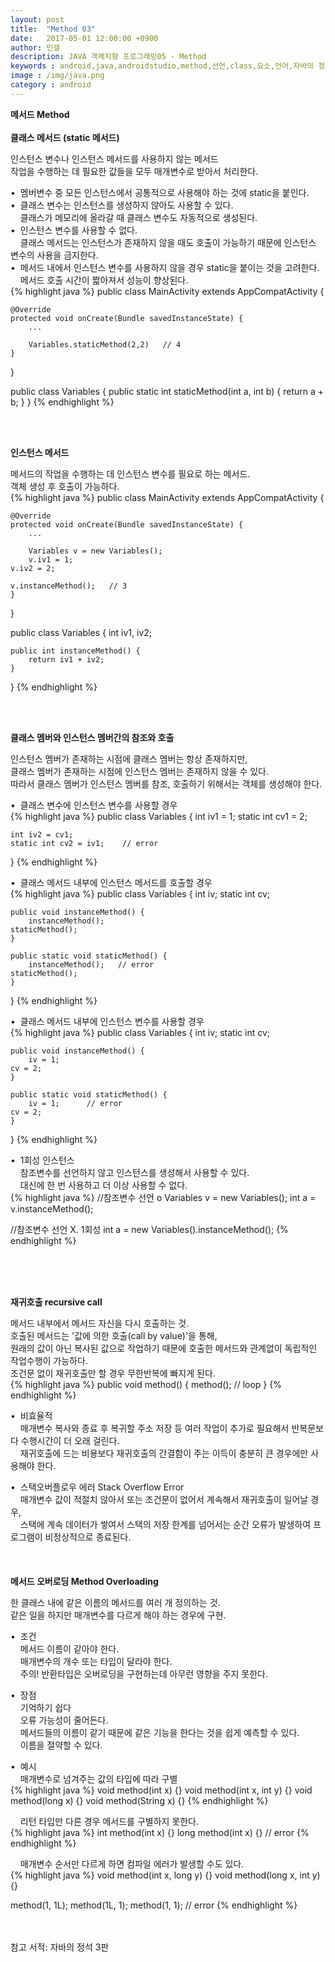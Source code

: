```yaml
---
layout: post
title:  "Method 03"
date:   2017-05-01 12:00:00 +0900
author: 민갤
description: JAVA 객체지향 프로그래밍05 - Method
keywords : android,java,androidstudio,method,선언,class,요소,언어,자바의 정석,프로그래밍,메모리,JVM,memory,Method,생성자,가변인자,클래스메서드,인스턴스메서드
image : /img/java.png
category : android
---
```


<div><strong class="h2">메서드 Method</strong></div>
<br>

<div><strong>클래스 메서드 (static 메서드)</strong></div><p></p>
<div>인스턴스 변수나 인스턴스 메서드를 사용하지 않는 메서드</div>
<div>작업을 수행하는 데 필요한 값들을 모두 매개변수로 받아서 처리한다.</div><p></p>

<div>&#149;&nbsp; 멤버변수 중 모든 인스턴스에서 공통적으로 사용해야 하는 것에 static을 붙인다.</div>
<div>&#149;&nbsp; 클래스 변수는 인스턴스를 생성하지 않아도 사용할 수 있다.</div>
<div>&nbsp; &nbsp; 클래스가 메모리에 올라갈 때 클래스 변수도 자동적으로 생성된다.</div>
<div>&#149;&nbsp; 인스턴스 변수를 사용할 수 없다.</div>
<div>&nbsp; &nbsp; 클래스 메서드는 인스턴스가 존재하지 않을 때도 호출이 가능하기 때문에 인스턴스 변수의 사용을 금지한다.</div>
<div>&#149;&nbsp; 메서드 내에서 인스턴스 변수를 사용하지 않을 경우 static을 붙이는 것을 고려한다.</div>
<div>&nbsp; &nbsp; 메서드 호출 시간이 짧아져서 성능이 향상된다.</div>
{% highlight java %}
public class MainActivity extends AppCompatActivity {

    @Override
    protected void onCreate(Bundle savedInstanceState) {
        ...

        Variables.staticMethod(2,2)	  // 4
    }
}

public class Variables {
    public static int staticMethod(int a, int b) {
        return a + b;
    }
}
{% endhighlight %}<p></p>
<br>
<br>

<div><strong>인스턴스 메서드</strong></div><p></p>
<div>메서드의 작업을 수행하는 데 인스턴스 변수를 필요로 하는 메서드.</div>
<div>객체 생성 후 호출이 가능하다.</div>
{% highlight java %}
public class MainActivity extends AppCompatActivity {

    @Override
    protected void onCreate(Bundle savedInstanceState) {
        ...

        Variables v = new Variables();
        v.iv1 = 1;
	v.iv2 = 2;

	v.instanceMethod();	  // 3
    }
}

public class Variables {
    int iv1, iv2;

    public int instanceMethod() {
        return iv1 + iv2;
    }
}
{% endhighlight %}<p></p>
<br>
<br>

<div><strong>클래스 멤버와 인스턴스 멤버간의 참조와 호출</strong></div><p></p>
<div>인스턴스 멤버가 존재하는 시점에 클래스 멤버는 항상 존재하지만,</div>
<div>클래스 멤버가 존재하는 시점에 인스턴스 멤버는 존재하지 않을 수 있다.</div>
<div>따라서 클래스 멤버가 인스턴스 멤버를 참조, 호출하기 위해서는 객체를 생성해야 한다.</div><p></p> 

<div>&#149;&nbsp; 클래스 변수에 인스턴스 변수를 사용할 경우</div>
{% highlight java %}
public class Variables {
    int iv1 = 1;
    static int cv1 = 2;

    int iv2 = cv1;
    static int cv2 = iv1;    // error
}
{% endhighlight %}<p></p>

<div>&#149;&nbsp; 클래스 메서드 내부에 인스턴스 메서드를 호출할 경우</div>
{% highlight java %}
public class Variables {
    int iv;
    static int cv;

    public void instanceMethod() {
        instanceMethod();
	staticMethod();
    }
    
    public static void staticMethod() {
        instanceMethod();   // error
	staticMethod();
    }
}
{% endhighlight %}<p></p>

<div>&#149;&nbsp; 클래스 메서드 내부에 인스턴스 변수를 사용할 경우</div>
{% highlight java %}
public class Variables {
    int iv;
    static int cv;

    public void instanceMethod() {
        iv = 1;
	cv = 2;
    }
    
    public static void staticMethod() {
        iv = 1;	     // error
	cv = 2;
    }
}
{% endhighlight %}<p></p>

<div>&#149;&nbsp; 1회성 인스턴스</div>
<div>&nbsp; &nbsp; 참조변수를 선언하지 않고 인스턴스를 생성해서 사용할 수 있다.</div>
<div>&nbsp; &nbsp; 대신에 한 번 사용하고 더 이상 사용할 수 없다.</div>
{% highlight java %}
//참조변수 선언 o
Variables v = new Variables();
int a = v.instanceMethod();

//참조변수 선언 X. 1회성
int a = new Variables().instanceMethod();
{% endhighlight %}<p></p>
<br>
<br>
<br>

<div><strong>재귀호출 recursive call</strong></div><p></p>
<div>메서드 내부에서 메서드 자신을 다시 호출하는 것.</div>
<div>호출된 메서드는 '값에 의한 호출(call by value)'을 통해,</div>
<div>원래의 값이 아닌 복사된 값으로 작업하기 때문에 호출한 메서드와 관계없이 독립적인 작업수행이 가능하다.</div>
<div>조건문 없이 재귀호출만 할 경우 무한반복에 빠지게 된다.</div>
{% highlight java %}
public void method() {
    method();	// loop
}
{% endhighlight %}<p></p>

<div>&#149;&nbsp; 비효율적</div>
<div>&nbsp; &nbsp; 매개변수 복사와 종료 후 복귀할 주소 저장 등 여러 작업이 추가로 필요해서 반복문보다 수행시간이 더 오래 걸린다.</div>
<div>&nbsp; &nbsp; 재귀호출에 드는 비용보다 재귀호출의 간결함이 주는 이득이 충분히 큰 경우에만 사용해야 한다.</div><p></p>

<div>&#149;&nbsp; 스택오버플로우 에러 Stack Overflow Error</div>
<div>&nbsp; &nbsp; 매개변수 값이 적절치 않아서 또는 조건문이 없어서 계속해서 재귀호출이 일어날 경우,</div>
<div>&nbsp; &nbsp; 스택에 계속 데이터가 쌓여서 스택의 저장 한계를 넘어서는 순간 오류가 발생하여 프로그램이 비정상적으로 종료된다.</div>
<br>
<br>
<br>

<div><strong>메서드 오버로딩 Method Overloading</strong></div><p></p>

<div>한 클래스 내에 같은 이름의 메서드를 여러 개 정의하는 것.</div>
<div>같은 일을 하지만 매개변수를 다르게 해야 하는 경우에 구현.</div><p></p>

<div>&#149;&nbsp; 조건</div>
<div>&nbsp; &nbsp; 메서드 이름이 같아야 한다.</div>
<div>&nbsp; &nbsp; 매개변수의 개수 또는 타입이 달라야 한다.</div>
<div>&nbsp; &nbsp; <span class="red">주의!</span> 반환타입은 오버로딩을 구현하는데 아무런 영향을 주지 못한다.</div><p></p>

<div>&#149;&nbsp; 장점</div>
<div>&nbsp; &nbsp; 기억하기 쉽다</div>
<div>&nbsp; &nbsp; 오류 가능성이 줄어든다.</div>
<div>&nbsp; &nbsp; 메서드들의 이름이 같기 때문에 같은 기능을 한다는 것을 쉽게 예측할 수 있다.</div>
<div>&nbsp; &nbsp; 이름을 절약할 수 있다.</div><p></p>

<div>&#149;&nbsp; 예시</div>
<div>&nbsp; &nbsp; 매개변수로 넘겨주는 값의 타입에 따라 구별</div>
{% highlight java %}
void method(int x) {}
void method(int x, int y) {}
void method(long x) {}
void method(String x) {}
{% endhighlight %}<p></p>
<div>&nbsp; &nbsp; 리턴 타입만 다른 경우 메서드를 구별하지 못한다.</div>
{% highlight java %}
int method(int x) {}
long method(int x) {} // error
{% endhighlight %}<p></p>
<div>&nbsp; &nbsp; 매개변수 순서만 다르게 하면 컴파일 에러가 발생할 수도 있다.</div>
{% highlight java %}
void method(int x, long y) {}
void method(long x, int y) {}

method(1, 1L);
method(1L, 1);
method(1, 1);   // error
{% endhighlight %}
<br>
<br>
<br>

참고 서적: 자바의 정석 3판
